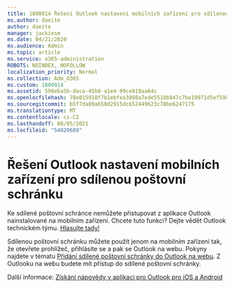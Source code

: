 ```yaml
---
title: 1800014 Řešení Outlook nastavení mobilních zařízení pro sdílenou poštovní schránku
ms.author: daeite
author: daeite
manager: jackiesm
ms.date: 04/21/2020
ms.audience: Admin
ms.topic: article
ms.service: o365-administration
ROBOTS: NOINDEX, NOFOLLOW
localization_priority: Normal
ms.collection: Adm_O365
ms.custom: 1800014
ms.assetid: 598e6a5b-daca-45b8-a1e4-99ce018aa64c
ms.openlocfilehash: 78e015918f7b1ebfea3898a7ede5518b847c7be19971d5ef59854da8b005667f
ms.sourcegitcommit: b5f7da89a650d2915dc652449623c78be6247175
ms.translationtype: MT
ms.contentlocale: cs-CZ
ms.lasthandoff: 08/05/2021
ms.locfileid: "54020689"
---
```

# <a name="troubleshooting-outlook-mobile-setup-for-a-shared-mailbox"></a>Řešení Outlook nastavení mobilních zařízení pro sdílenou poštovní schránku

Ke sdílené poštovní schránce nemůžete přistupovat z aplikace Outlook nainstalované na mobilním zařízení. Chcete tuto funkci? Dejte vědět Outlook technickém týmu. [Hlasujte tady!](https://go.microsoft.com/fwlink/?linked=862116)
  
Sdílenou poštovní schránku můžete použít jenom na mobilním zařízení tak, že otevřete prohlížeč, přihlásíte se a pak se Outlook na webu. Pokyny najdete v tématu [Přidání sdílené poštovní schránky do Outlook na webu](https://support.office.com/article/add-a-shared-mailbox-to-outlook-on-the-web-98b5a90d-4e38-415d-a030-f09a4cd28207). Z Outlooku na webu budete mít přístup do sdílené poštovní schránky.
  
Další informace: [Získání nápovědy v aplikaci pro Outlook pro iOS a Android](https://support.office.com/article/Get-in-app-help-for-Outlook-for-iOS-and-Android-218a22d1-9fa5-4889-b689-de1c63493243)
  

